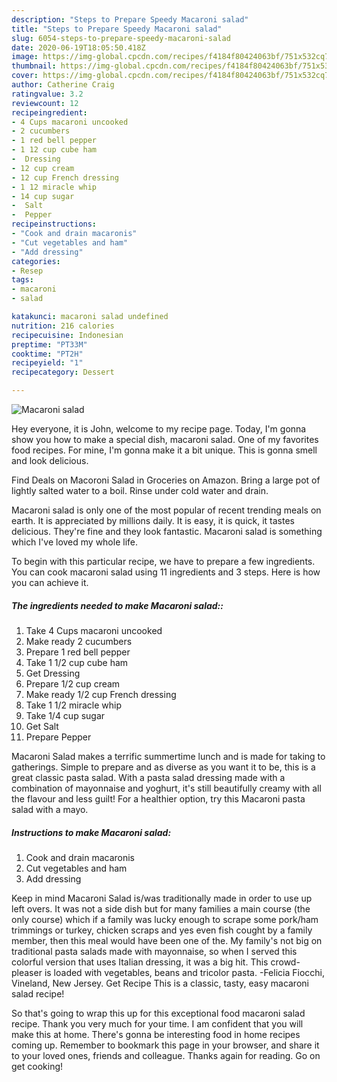 ```yaml
---
description: "Steps to Prepare Speedy Macaroni salad"
title: "Steps to Prepare Speedy Macaroni salad"
slug: 6054-steps-to-prepare-speedy-macaroni-salad
date: 2020-06-19T18:05:50.418Z
image: https://img-global.cpcdn.com/recipes/f4184f80424063bf/751x532cq70/macaroni-salad-recipe-main-photo.jpg
thumbnail: https://img-global.cpcdn.com/recipes/f4184f80424063bf/751x532cq70/macaroni-salad-recipe-main-photo.jpg
cover: https://img-global.cpcdn.com/recipes/f4184f80424063bf/751x532cq70/macaroni-salad-recipe-main-photo.jpg
author: Catherine Craig
ratingvalue: 3.2
reviewcount: 12
recipeingredient:
- 4 Cups macaroni uncooked
- 2 cucumbers
- 1 red bell pepper
- 1 12 cup cube ham
-  Dressing
- 12 cup cream
- 12 cup French dressing
- 1 12 miracle whip
- 14 cup sugar
-  Salt
-  Pepper
recipeinstructions:
- "Cook and drain macaronis"
- "Cut vegetables and ham"
- "Add dressing"
categories:
- Resep
tags:
- macaroni
- salad

katakunci: macaroni salad undefined
nutrition: 216 calories
recipecuisine: Indonesian
preptime: "PT33M"
cooktime: "PT2H"
recipeyield: "1"
recipecategory: Dessert

---
```



![Macaroni salad](https://img-global.cpcdn.com/recipes/f4184f80424063bf/751x532cq70/macaroni-salad-recipe-main-photo.jpg)

Hey everyone, it is John, welcome to my recipe page. Today, I'm gonna show you how to make a special dish, macaroni salad. One of my favorites food recipes. For mine, I'm gonna make it a bit unique. This is gonna smell and look delicious.

Find Deals on Macoroni Salad in Groceries on Amazon. Bring a large pot of lightly salted water to a boil. Rinse under cold water and drain.

Macaroni salad is only one of the most popular of recent trending meals on earth. It is appreciated by millions daily. It is easy, it is quick, it tastes delicious. They're fine and they look fantastic. Macaroni salad is something which I've loved my whole life.


To begin with this particular recipe, we have to prepare a few ingredients. You can cook macaroni salad using 11 ingredients and 3 steps. Here is how you can achieve it.

##### The ingredients needed to make Macaroni salad::

1. Take 4 Cups macaroni uncooked
1. Make ready 2 cucumbers
1. Prepare 1 red bell pepper
1. Take 1 1/2 cup cube ham
1. Get  Dressing
1. Prepare 1/2 cup cream
1. Make ready 1/2 cup French dressing
1. Take 1 1/2 miracle whip
1. Take 1/4 cup sugar
1. Get  Salt
1. Prepare  Pepper


Macaroni Salad makes a terrific summertime lunch and is made for taking to gatherings. Simple to prepare and as diverse as you want it to be, this is a great classic pasta salad. With a pasta salad dressing made with a combination of mayonnaise and yoghurt, it&#39;s still beautifully creamy with all the flavour and less guilt! For a healthier option, try this Macaroni pasta salad with a mayo. 

##### Instructions to make Macaroni salad:

1. Cook and drain macaronis
1. Cut vegetables and ham
1. Add dressing


Keep in mind Macaroni Salad is/was traditionally made in order to use up left overs. It was not a side dish but for many families a main course (the only course) which if a family was lucky enough to scrape some pork/ham trimmings or turkey, chicken scraps and yes even fish cought by a family member, then this meal would have been one of the. My family&#39;s not big on traditional pasta salads made with mayonnaise, so when I served this colorful version that uses Italian dressing, it was a big hit. This crowd-pleaser is loaded with vegetables, beans and tricolor pasta. -Felicia Fiocchi, Vineland, New Jersey. Get Recipe This is a classic, tasty, easy macaroni salad recipe! 

So that's going to wrap this up for this exceptional food macaroni salad recipe. Thank you very much for your time. I am confident that you will make this at home. There's gonna be interesting food in home recipes coming up. Remember to bookmark this page in your browser, and share it to your loved ones, friends and colleague. Thanks again for reading. Go on get cooking!
